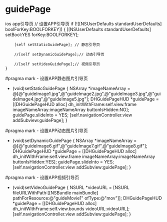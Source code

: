 # guidePage
ios app引导页
// 设置APP引导页
    if (![[NSUserDefaults standardUserDefaults] boolForKey:BOOLFORKEY]) {
        [[NSUserDefaults standardUserDefaults] setBool:YES forKey:BOOLFORKEY];
       
        [self setStaticGuidePage]; // 静态引导页
    
        //[self setDynamicGuidePage];// 动态引导页
    
        //[self setVideoGuidePage];// 视频引导页
    }
    
#pragma mark - 设置APP静态图片引导页
- (void)setStaticGuidePage {
    NSArray *imageNameArray = @[@"guideImage1.jpg",@"guideImage2.jpg",@"guideImage3.jpg",@"guideImage4.jpg",@"guideImage5.jpg"];
    DHGuidePageHUD *guidePage = [[DHGuidePageHUD alloc] dh_initWithFrame:self.view.frame imageNameArray:imageNameArray buttonIsHidden:NO];
    guidePage.slideInto = YES;
    [self.navigationController.view addSubview:guidePage];
}

#pragma mark - 设置APP动态图片引导页
- (void)setDynamicGuidePage {
    NSArray *imageNameArray = @[@"guideImage6.gif",@"guideImage7.gif",@"guideImage8.gif"];
    DHGuidePageHUD *guidePage = [[DHGuidePageHUD alloc] dh_initWithFrame:self.view.frame imageNameArray:imageNameArray buttonIsHidden:YES];
    guidePage.slideInto = YES;
    [self.navigationController.view addSubview:guidePage];
}

#pragma mark - 设置APP视频引导页
- (void)setVideoGuidePage {
    NSURL *videoURL = [NSURL fileURLWithPath:[[NSBundle mainBundle] pathForResource:@"guideMovie1" ofType:@"mov"]];
    DHGuidePageHUD *guidePage = [[DHGuidePageHUD alloc] dh_initWithFrame:self.view.bounds videoURL:videoURL];
    [self.navigationController.view addSubview:guidePage];
}
